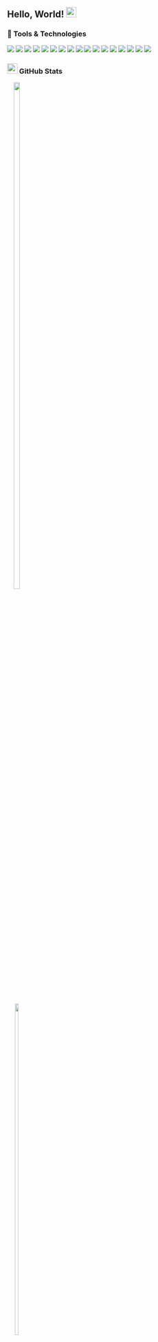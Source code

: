 ## Hello, World! <img src="https://raw.githubusercontent.com/MartinHeinz/MartinHeinz/master/wave.gif" width="24px">

<!-- <p align='center'>
<a href="https://dev.to/waylonwalker"><img height="30" src="https://raw.githubusercontent.com/WaylonWalker/WaylonWalker/main/icon/dev.png"></a>&nbsp;&nbsp;
<a href="https://twitter.com/_waylonwalker"><img height="30" src="https://github.com/WaylonWalker/WaylonWalker/blob/main/icon/twitter.png?raw=true"></a>&nbsp;&nbsp;
<a href="https://instagram.com/_waylonwalker"><img height="30" src="https://github.com/WaylonWalker/WaylonWalker/blob/main/icon/instagram.jpg?raw=true"></a>&nbsp;&nbsp;
<a href="https://www.buymeacoffee.com/bBdtMQO"><img height="30" src="https://github.com/WaylonWalker/WaylonWalker/blob/main/icon/by-me-a-coffee.png?raw=true"></a>
<a href="https://www.linkedin.com/in/waylonwalker/"><img height="30" src="https://github.com/WaylonWalker/WaylonWalker/blob/main/icon/linkedin.png?raw=true"></a>
</p> -->

### 🔧 Tools & Technologies

<img src="https://img.shields.io/badge/Code-Python-informational?style=flat&logo=python&logoColor=white&color=blue">

<img src="https://img.shields.io/badge/Code-C/C++-informational?style=flat&logo=C&logoColor=white&color=blue">

<img src="https://img.shields.io/badge/Code-Javascript-informational?style=flat&logo=javascript&logoColor=white&color=blue">

<img src="https://img.shields.io/badge/Code-HTML5-informational?style=flat&logo=html5&logoColor=white&color=blue">

<img src="https://img.shields.io/badge/Code-CSS-informational?style=flat&logo=css3&logoColor=white&color=blue">

<img src="https://img.shields.io/badge/Shell-Bash-informational?style=flat&logo=data:image/svg;base64,aHR0cHM6Ly91cGxvYWQud2lraW1lZGlhLm9yZy93aWtpcGVkaWEvY29tbW9ucy80LzRiL0Jhc2hfTG9nb19Db2xvcmVkLnN2Zw&logoColor=white&color=blue">

<img src="https://img.shields.io/badge/Tool-CMake-informational?style=flat&logo=cmake&logoColor=white&color=blue">

<img src="https://img.shields.io/badge/Tool-Git-informational?style=flat&logo=git&logoColor=white&color=blue">

<img src="https://img.shields.io/badge/Tool-CMake-informational?style=flat&logo=cmake&logoColor=white&color=blue">

<img src="https://img.shields.io/badge/Cloud-Azure-informational?style=flat&logo=azure&logoColor=white&color=blue">

<img src="https://img.shields.io/badge/Tools-Docker-informational?style=flat&logo=docker&logoColor=white&color=blue">

<img src="https://img.shields.io/badge/OS-Linux-informational?style=flat&logo=linux&logoColor=white&color=blue">

<img src="https://img.shields.io/badge/OS-Ubuntu-informational?style=flat&logo=ubuntu&logoColor=white&color=blue">

<img src="https://img.shields.io/badge/OS-RedHat-informational?style=flat&logo=redhat&logoColor=white&color=blue">

<img src="https://img.shields.io/badge/OS-OpenSUSE-informational?style=flat&logo=suse&logoColor=white&color=blue">

<img src="https://img.shields.io/badge/OS-MacOS%20X-informational?style=flat&logo=osx&logoColor=white&color=blue">

<img src="https://img.shields.io/badge/OS-Windows-informational?style=flat&logo=windows&logoColor=white&color=blue">

### <img height=24 src="https://github.githubassets.com/images/modules/logos_page/Octocat.png"> GitHub Stats

<div style="text-align: center; display: inline-block">

<img width=55% src="https://github-readme-stats.vercel.app/api?username=liam-deacon&show_icons=true&theme=dracula&bg_color=222&title_color=090&icon_color=b90&count_private=true">

<img width=44.5% src="https://github-readme-stats.vercel.app/api/top-langs/?username=liam-deacon&theme=dracula&bg_color=222&title_color=090&icon_color=b90&count_private=true&layout=compact">

</div>

<div style="text-align: left">

### 👀 Highlighted Repos

Here are some open source repos I have made:

</div>

<img src="https://github-readme-stats.vercel.app/api/pin/?username=liam-deacon&repo=elemental&theme=dracula&bg_color=222&title_color=090&icon_color=b90&count_private=true&layout=compact">

<img src="https://github-readme-stats.vercel.app/api/pin/?username=liam-deacon&repo=cleed&theme=dracula&bg_color=222&title_color=090&icon_color=b90&count_private=true&layout=compact">

<img src="https://github-readme-stats.vercel.app/api/pin/?username=liam-deacon&repo=metapandas&theme=dracula&bg_color=222&title_color=090&icon_color=b90&count_private=true&layout=compact">

<img src="https://github-readme-stats.vercel.app/api/pin/?username=liam-deacon&repo=phaseshifts&theme=dracula&bg_color=222&title_color=090&icon_color=b90&count_private=true&layout=compact">

<img src="https://github-readme-stats.vercel.app/api/pin/?username=liam-deacon&repo=liam-deacon.github.io&theme=dracula&bg_color=222&title_color=090&icon_color=b90&count_private=true&layout=compact">

</div>


<!--
**Liam-Deacon/Liam-Deacon** is a ✨ _special_ ✨ repository because its `README.md` (this file) appears on your GitHub profile.

Here are some ideas to get you started:

- 🔭 I’m currently working on ...
- 🌱 I’m currently learning ...
- 👯 I’m looking to collaborate on ...
- 🤔 I’m looking for help with ...
- 💬 Ask me about ...
- 📫 How to reach me: ...
- 😄 Pronouns: ...
- ⚡ Fun fact: ...
-->
